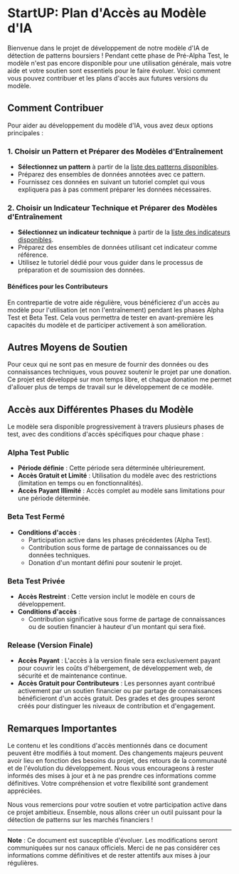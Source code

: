 # StartUP: Plan d'Accès au Modèle d'IA

Bienvenue dans le projet de développement de notre modèle d'IA de détection de patterns boursiers ! Pendant cette phase de Pré-Alpha Test, le modèle n'est pas encore disponible pour une utilisation générale, mais votre aide et votre soutien sont essentiels pour le faire évoluer. Voici comment vous pouvez contribuer et les plans d'accès aux futures versions du modèle.

## Comment Contribuer

Pour aider au développement du modèle d'IA, vous avez deux options principales :

### 1. Choisir un Pattern et Préparer des Modèles d'Entraînement
- **Sélectionnez un pattern** à partir de la [liste des patterns disponibles](patterns.md).
- Préparez des ensembles de données annotées avec ce pattern.
- Fournissez ces données en suivant un tutoriel complet qui vous expliquera pas à pas comment préparer les données nécessaires.

### 2. Choisir un Indicateur Technique et Préparer des Modèles d'Entraînement
- **Sélectionnez un indicateur technique** à partir de la [liste des indicateurs disponibles](indicateurs.md).
- Préparez des ensembles de données utilisant cet indicateur comme référence.
- Utilisez le tutoriel dédié pour vous guider dans le processus de préparation et de soumission des données.

#### Bénéfices pour les Contributeurs
En contrepartie de votre aide régulière, vous bénéficierez d'un accès au modèle pour l'utilisation (et non l'entraînement) pendant les phases Alpha Test et Beta Test. Cela vous permettra de tester en avant-première les capacités du modèle et de participer activement à son amélioration.

## Autres Moyens de Soutien

Pour ceux qui ne sont pas en mesure de fournir des données ou des connaissances techniques, vous pouvez soutenir le projet par une donation. Ce projet est développé sur mon temps libre, et chaque donation me permet d'allouer plus de temps de travail sur le développement de ce modèle.

## Accès aux Différentes Phases du Modèle

Le modèle sera disponible progressivement à travers plusieurs phases de test, avec des conditions d'accès spécifiques pour chaque phase :

### Alpha Test Public
- **Période définie** : Cette période sera déterminée ultérieurement.
- **Accès Gratuit et Limité** : Utilisation du modèle avec des restrictions (limitation en temps ou en fonctionnalités).
- **Accès Payant Illimité** : Accès complet au modèle sans limitations pour une période déterminée.

### Beta Test Fermé
- **Conditions d'accès** :
  - Participation active dans les phases précédentes (Alpha Test).
  - Contribution sous forme de partage de connaissances ou de données techniques.
  - Donation d'un montant défini pour soutenir le projet.

### Beta Test Privée
- **Accès Restreint** : Cette version inclut le modèle en cours de développement.
- **Conditions d'accès** :
  - Contribution significative sous forme de partage de connaissances ou de soutien financier à hauteur d'un montant qui sera fixé.

### Release (Version Finale)
- **Accès Payant** : L'accès à la version finale sera exclusivement payant pour couvrir les coûts d'hébergement, de développement web, de sécurité et de maintenance continue.
- **Accès Gratuit pour Contributeurs** : Les personnes ayant contribué activement par un soutien financier ou par partage de connaissances bénéficieront d'un accès gratuit. Des grades et des groupes seront créés pour distinguer les niveaux de contribution et d'engagement.

## Remarques Importantes

Le contenu et les conditions d'accès mentionnés dans ce document peuvent être modifiés à tout moment. Des changements majeurs peuvent avoir lieu en fonction des besoins du projet, des retours de la communauté et de l'évolution du développement. Nous vous encourageons à rester informés des mises à jour et à ne pas prendre ces informations comme définitives. Votre compréhension et votre flexibilité sont grandement appréciées.

Nous vous remercions pour votre soutien et votre participation active dans ce projet ambitieux. Ensemble, nous allons créer un outil puissant pour la détection de patterns sur les marchés financiers !

---

**Note** : Ce document est susceptible d'évoluer. Les modifications seront communiquées sur nos canaux officiels. Merci de ne pas considérer ces informations comme définitives et de rester attentifs aux mises à jour régulières.


